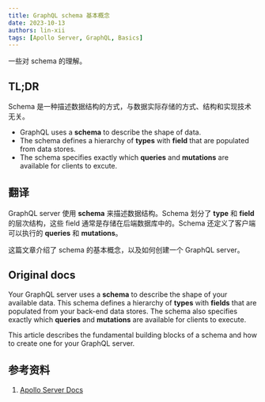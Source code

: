 ```yaml
---
title: GraphQL schema 基本概念
date: 2023-10-13
authors: lin-xii
tags: [Apollo Server, GraphQL, Basics]
---
```


一些对 schema 的理解。

<!-- truncate -->

## TL;DR

Schema 是一种描述数据结构的方式，与数据实际存储的方式、结构和实现技术无关。

- GraphQL uses a **schema** to describe the shape of data.
- The schema defines a hierarchy of **types** with **field** that are populated from data stores.
- The schema specifies exactly which **queries** and **mutations** are available for clients to excute.

## 翻译

GraphQL server 使用 **schema** 来描述数据结构。Schema 划分了 **type** 和 **field** 的层次结构，这些 field 通常是存储在后端数据库中的。Schema 还定义了客户端可以执行的 **queries** 和 **mutations**。

这篇文章介绍了 schema 的基本概念，以及如何创建一个 GraphQL server。

## Original docs

Your GraphQL server uses a **schema** to describe the shape of your available data. This schema defines a hierarchy of **types** with **fields** that are populated from your back-end data stores. The schema also specifies exactly which **queries** and **mutations** are available for clients to execute.

This article describes the fundamental building blocks of a schema and how to create one for your GraphQL server.

## 参考资料

1. [Apollo Server Docs](https://www.apollographql.com/docs/apollo-server/schema/schema)
